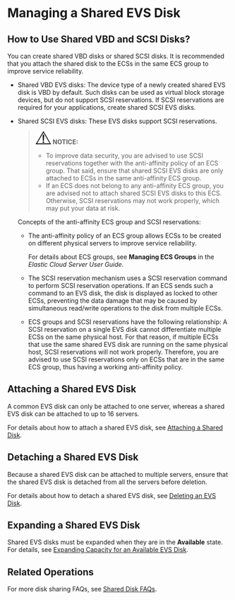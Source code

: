 # Managing a Shared EVS Disk<a name="evs_01_0010"></a>

## How to Use Shared VBD and SCSI Disks?<a name="section22769430202827"></a>

You can create shared VBD disks or shared SCSI disks. It is recommended that you attach the shared disk to the ECSs in the same ECS group to improve service reliability.

-   Shared VBD EVS disks: The device type of a newly created shared EVS disk is VBD by default. Such disks can be used as virtual block storage devices, but do not support SCSI reservations. If SCSI reservations are required for your applications, create shared SCSI EVS disks.
-   Shared SCSI EVS disks: These EVS disks support SCSI reservations.

    >![](public_sys-resources/icon-notice.gif) **NOTICE:**   
    >-   To improve data security, you are advised to use SCSI reservations together with the anti-affinity policy of an ECS group. That said, ensure that shared SCSI EVS disks are only attached to ECSs in the same anti-affinity ECS group.  
    >-   If an ECS does not belong to any anti-affinity ECS group, you are advised not to attach shared SCSI EVS disks to this ECS. Otherwise, SCSI reservations may not work properly, which may put your data at risk.  

    Concepts of the anti-affinity ECS group and SCSI reservations:

    -   The anti-affinity policy of an ECS group allows ECSs to be created on different physical servers to improve service reliability.

        For details about ECS groups, see  **Managing ECS Groups**  in the  _Elastic Cloud Server User Guide_.

    -   The SCSI reservation mechanism uses a SCSI reservation command to perform SCSI reservation operations. If an ECS sends such a command to an EVS disk, the disk is displayed as locked to other ECSs, preventing the data damage that may be caused by simultaneous read/write operations to the disk from multiple ECSs.
    -   ECS groups and SCSI reservations have the following relationship: A SCSI reservation on a single EVS disk cannot differentiate multiple ECSs on the same physical host. For that reason, if multiple ECSs that use the same shared EVS disk are running on the same physical host, SCSI reservations will not work properly. Therefore, you are advised to use SCSI reservations only on ECSs that are in the same ECS group, thus having a working anti-affinity policy. 


## Attaching a Shared EVS Disk<a name="section1613814920286"></a>

A common EVS disk can only be attached to one server, whereas a shared EVS disk can be attached to up to 16 servers.

For details about how to attach a shared EVS disk, see  [Attaching a Shared Disk](attaching-a-shared-disk.md).

## Detaching a Shared EVS Disk<a name="section30398521204021"></a>

Because a shared EVS disk can be attached to multiple servers, ensure that the shared EVS disk is detached from all the servers before deletion.

For details about how to detach a shared EVS disk, see  [Deleting an EVS Disk](deleting-an-evs-disk.md).

## Expanding a Shared EVS Disk<a name="section34685374205131"></a>

Shared EVS disks must be expanded when they are in the  **Available**  state. For details, see  [Expanding Capacity for an Available EVS Disk](expanding-capacity-for-an-available-evs-disk.md).

## Related Operations<a name="section1613519219248"></a>

For more disk sharing FAQs, see  [Shared Disk FAQs](shared-disk-faqs.md).


